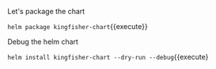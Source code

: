 Let's package the chart

`helm package kingfisher-chart`{{execute}}

Debug the helm chart

`helm install kingfisher-chart --dry-run --debug`{{execute}
